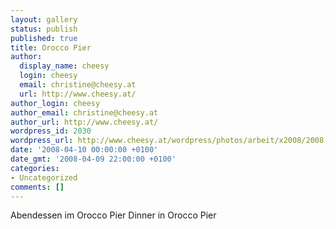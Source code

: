 ```yaml
---
layout: gallery
status: publish
published: true
title: Orocco Pier
author:
  display_name: cheesy
  login: cheesy
  email: christine@cheesy.at
  url: http://www.cheesy.at/
author_login: cheesy
author_email: christine@cheesy.at
author_url: http://www.cheesy.at/
wordpress_id: 2030
wordpress_url: http://www.cheesy.at/wordpress/photos/arbeit/x2008/2008-03/2008-04-10/
date: '2008-04-10 00:00:00 +0100'
date_gmt: '2008-04-09 22:00:00 +0100'
categories:
- Uncategorized
comments: []
---
```

<!--:de-->Abendessen im Orocco Pier
<!--:--><!--:en-->Dinner in Orocco Pier
<!--:-->
